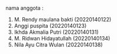 nama anggota :
1. M. Rendy maulana bakti (20220140122)
2. Anggi puspita (20220140123)
3. Ikhda Akmalia Putri (20220140131)
4. M. Ridwan Hidayatullah (20220140134)
5. Nila Ayu Citra Wulan (20220140138)

